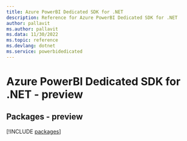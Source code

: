 ```yaml
---
title: Azure PowerBI Dedicated SDK for .NET
description: Reference for Azure PowerBI Dedicated SDK for .NET
author: pallavit
ms.author: pallavit
ms.data: 11/30/2022
ms.topic: reference
ms.devlang: dotnet
ms.service: powerbidedicated
---
```

# Azure PowerBI Dedicated SDK for .NET - preview
## Packages - preview
[!INCLUDE [packages](powerbi-dedicated-index.md)]
